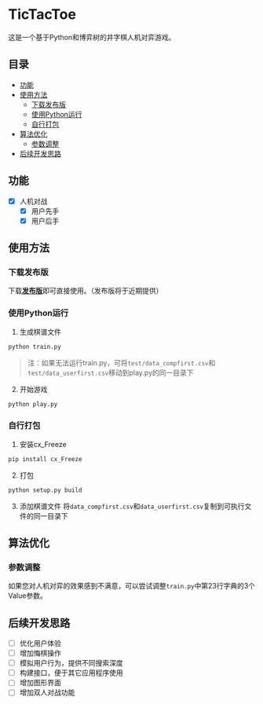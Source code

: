 # TicTacToe
这是一个基于Python和博弈树的井字棋人机对弈游戏。
## 目录
- [功能](#功能)
- [使用方法](#使用方法)
  - [下载发布版](#下载发布版)
  - [使用Python运行](#使用Python运行)
  - [自行打包](#自行打包)
- [算法优化](#算法优化)
  - [参数调整](#参数调整)
- [后续开发思路](#后续开发思路)
## 功能
- [x] 人机对战
  - [x] 用户先手
  - [x] 用户后手
## 使用方法
### 下载发布版
下载[**发布版**](https://github.com/orixos/tictactoe)即可直接使用。（发布版将于近期提供）
### 使用Python运行
1. 生成棋谱文件
```bash
python train.py
```
> 注：如果无法运行train.py，可将`test/data_compfirst.csv`和`test/data_userfirst.csv`移动到play.py的同一目录下
2. 开始游戏
```bash
python play.py
```
### 自行打包
1. 安装cx_Freeze
```bash
pip install cx_Freeze
```
2. 打包
```bash
python setup.py build
```
3. 添加棋谱文件
将`data_compfirst.csv`和`data_userfirst.csv`复制到可执行文件的同一目录下

## 算法优化
### 参数调整
如果您对人机对弈的效果感到不满意，可以尝试调整`train.py`中第23行字典的3个Value参数。
## 后续开发思路
- [ ] 优化用户体验
- [ ] 增加悔棋操作
- [ ] 模拟用户行为，提供不同搜索深度
- [ ] 构建接口，便于其它应用程序使用
- [ ] 增加图形界面
- [ ] 增加双人对战功能
